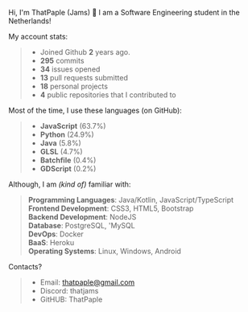 Hi, I'm ThatPaple (Jams) 👋
I am a Software Engineering student in the Netherlands!


My account stats:
>   - Joined Github **2** years ago.
>   - **295** commits
>   - **34** issues opened
>   - **13** pull requests submitted
>   - **18** personal projects
>   - **4** public repositories that I contributed to


Most of the time, I use these languages (on GitHub):
>    - **JavaScript** (63.7%)
>    - **Python** (24.9%)
>    - **Java** (5.8%)
>    - **GLSL** (4.7%)
>    - **Batchfile** (0.4%)
>    - **GDScript** (0.2%)

Although, I am _(kind of)_ familiar with:
>    **Programming Languages**: Java/Kotlin, JavaScript/TypeScript   
>    **Frontend Development**: CSS3, HTML5,  Bootstrap   
>    **Backend Development**: NodeJS   
>    **Database**: PostgreSQL, 'MySQL   
>    **DevOps**: Docker   
>    **BaaS**: Heroku   
>    **Operating Systems**: Linux, Windows, Android

Contacts?
> - Email: thatpaple@gmail.com
> - Discord: thatjams
> - GitHUB: ThatPaple
